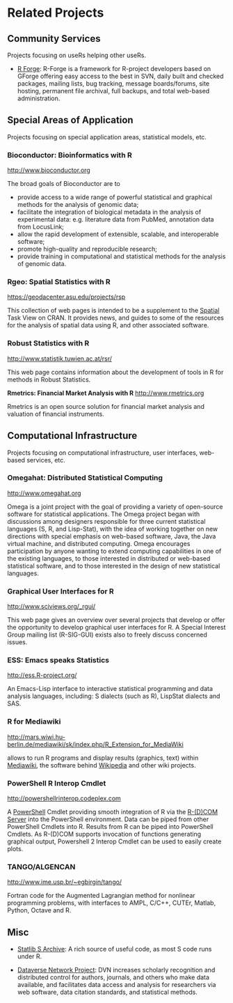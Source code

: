 # Related Projects

## Community Services

Projects focusing on useRs helping other useRs.

* [R Forge](http://R-forge.R-project.org): R-Forge is a framework for R-project 
  developers based on GForge offering easy access to the best in SVN, daily built 
  and checked packages, mailing lists, bug tracking, message boards/forums, site 
  hosting, permanent file archival, full backups, and total web-based
  administration.

## Special Areas of Application

Projects focusing on special application areas, statistical models, etc.

### Bioconductor: Bioinformatics with R
<http://www.bioconductor.org>

The broad goals of Bioconductor are to

-   provide access to a wide range of powerful statistical and graphical methods for the analysis of genomic data;
-   facilitate the integration of biological metadata in the analysis of experimental data: e.g. literature data from PubMed, annotation data from LocusLink;
-   allow the rapid development of extensible, scalable, and interoperable software;
-   promote high-quality and reproducible research;
-   provide training in computational and statistical methods for the analysis of genomic data.

### Rgeo: Spatial Statistics with R
<https://geodacenter.asu.edu/projects/rsp>

This collection of web pages is intended to be a supplement to the [Spatial](http://cran.r-project.org/view=Spatial) Task View on CRAN. It provides news, and guides to some of the resources for the analysis of spatial data using R, and other associated software.

### Robust Statistics with R
<http://www.statistik.tuwien.ac.at/rsr/>

This web page contains information about the development of tools in R for methods in Robust Statistics.

**Rmetrics: Financial Market Analysis with R**
<http://www.rmetrics.org>

Rmetrics is an open source solution for financial market analysis and valuation of financial instruments.

## Computational Infrastructure

Projects focusing on computational infrastructure, user interfaces, web-based services, etc.

### Omegahat: Distributed Statistical Computing
<http://www.omegahat.org>

Omega is a joint project with the goal of providing a variety of open-source software for statistical applications. The Omega project began with discussions among designers responsible for three current statistical languages (S, R, and Lisp-Stat), with the idea of working together on new directions with special emphasis on web-based software, Java, the Java virtual machine, and distributed computing. Omega encourages participation by anyone wanting to extend computing capabilities in one of the existing languages, to those interested in distributed or web-based statistical software, and to those interested in the design of new statistical languages.

### Graphical User Interfaces for R
<http://www.sciviews.org/_rgui/>

This web page gives an overview over several projects that develop or offer the opportunity to develop graphical user interfaces for R. A Special Interest Group mailing list (R-SIG-GUI) exists also to freely discuss concerned issues.

### ESS: Emacs speaks Statistics
<http://ess.R-project.org/>

An Emacs-Lisp interface to interactive statistical programming and data analysis languages, including: S dialects (such as R), LispStat dialects and SAS.

### R for Mediawiki 
<http://mars.wiwi.hu-berlin.de/mediawiki/sk/index.php/R_Extension_for_MediaWiki>

allows to run R programs and display results (graphics, text) within [Mediawiki](http://www.mediawiki.org), the software behind [Wikipedia](http://www.wikipedia.org) and other wiki projects.

### PowerShell R Interop Cmdlet
<http://powershellrinterop.codeplex.com>

A [PowerShell](http://www.microsoft.com/windowsserver2003/technologies/management/powershell/default.mspx) Cmdlet providing smooth integration of R via the [R-(D)COM Server](http://www.sciviews.org/_rgui/projects/RDcom.html) into the PowerShell environment. Data can be piped from other PowerShell Cmdlets into R. Results from R can be piped into PowerShell Cmdlets. As R-(D)COM supports invocation of functions generating graphical output, Powershell 2 Interop Cmdlet can be used to easily create plots.

### TANGO/ALGENCAN
<http://www.ime.usp.br/~egbirgin/tango/>

Fortran code for the Augmented Lagrangian method for nonlinear programming problems, with interfaces to AMPL, C/C++, CUTEr, Matlab, Python, Octave and R.

## Misc

* [Statlib S Archive](http://lib.stat.cmu.edu/S/): A rich source of useful 
  code, as most S code runs under R.

* [Dataverse Network Project](http://thedata.org/): DVN increases scholarly 
  recognition and distributed control for authors, journals, and others who 
  make data available, and facilitates data access and analysis for researchers
  via web software, data citation standards, and statistical methods.
